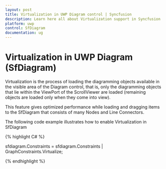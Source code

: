 ```yaml
---
layout: post
title: Virtualization in UWP Diagram control | Syncfusion
description: Learn here all about Virtualization support in Syncfusion UWP Diagram (SfDiagram) control and more.
platform: uwp
control: SfDiagram
documentation: ug
---
```


# Virtualization in UWP Diagram (SfDiagram)

Virtualization is the process of loading the diagramming objects available in the visible area of the Diagram control, that is, only the diagramming objects that lie within the ViewPort of the ScrollViewer are loaded (remaining objects are loaded only when they come into view).

This feature gives optimized performance while loading and dragging items to the SfDiagram that consists of many Nodes and Line Connectors.

The following code example illustrates how to enable Virtualization in SfDiagram

{% highlight C# %}

sfdiagram.Constraints = sfdiagram.Constraints | GraphConstraints.Virtualize;

{% endhighlight %}
